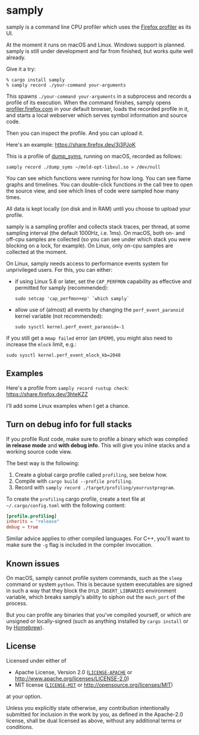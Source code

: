 # samply

samply is a command line CPU profiler which uses the [Firefox profiler](https://profiler.firefox.com/) as its UI.

At the moment it runs on macOS and Linux. Windows support is planned. samply is still under development and far from finished, but works quite well already.

Give it a try:

```
% cargo install samply
% samply record ./your-command your-arguments
```

This spawns `./your-command your-arguments` in a subprocess and records a profile of its execution. When the command finishes, samply opens
[profiler.firefox.com](https://profiler.firefox.com/) in your default browser, loads the recorded profile in it, and starts a local webserver which serves symbol information and source code.

Then you can inspect the profile. And you can upload it.

Here's an example: https://share.firefox.dev/3j3PJoK

This is a profile of [dump_syms](https://github.com/mozilla/dump_syms), running on macOS, recorded as follows:

```
samply record ./dump_syms ~/mold-opt-libxul.so > /dev/null
```

You can see which functions were running for how long. You can see flame graphs and timelines. You can double-click functions in the call tree to open the source view, and see which lines of code were sampled how many times.

All data is kept locally (on disk and in RAM) until you choose to upload your profile.

samply is a sampling profiler and collects stack traces, per thread, at some sampling interval (the default 1000Hz, i.e. 1ms). On macOS, both on- and off-cpu samples are collected (so you can see under which stack you were blocking on a lock, for example). On Linux, only on-cpu samples are collected at the moment.

On Linux, samply needs access to performance events system for unprivileged users. For this, you can either:

 - if using Linux 5.8 or later, set the `CAP_PERFMON` capability as effective and permitted for samply (recommended):

   ```
   sudo setcap 'cap_perfmon+ep' `which samply`
   ```

 - allow use of (almost) all events by changing the `perf_event_paranoid` kernel variable (not recommended):

   ```
   sudo sysctl kernel.perf_event_paranoid=-1 
   ```

If you still get a `mmap failed` error (an `EPERM`), you might also need to increase the `mlock` limit, e.g.:

```
sudo sysctl kernel.perf_event_mlock_kb=2048
```

## Examples

Here's a profile from `samply record rustup check`: https://share.firefox.dev/3hteKZZ

I'll add some Linux examples when I get a chance.

## Turn on debug info for full stacks

If you profile Rust code, make sure to profile a binary which was compiled **in release mode** and **with debug info**. This will give you inline stacks and a working source code view.

The best way is the following:

 1. Create a global cargo profile called `profiling`, see below how.
 2. Compile with `cargo build --profile profiling`.
 3. Record with `samply record ./target/profiling/yourrustprogram`.

To create the `profiling` cargo profile, create a text file at `~/.cargo/config.toml` with the following content:

```toml
[profile.profiling]
inherits = "release"
debug = true
```

Similar advice applies to other compiled languages. For C++, you'll want to make sure the `-g` flag is included in the compiler invocation.

## Known issues

On macOS, samply cannot profile system commands, such as the `sleep` command or system `python`. This is because system executables are signed in such a way that they block the `DYLD_INSERT_LIBRARIES` environment variable, which breaks samply's ability to siphon out the `mach_port` of the process.

But you can profile any binaries that you've compiled yourself, or which are unsigned or locally-signed (such as anything installed by `cargo install` or by [Homebrew](brew.sh)).

## License

Licensed under either of

  * Apache License, Version 2.0 ([`LICENSE-APACHE`](./LICENSE-APACHE) or http://www.apache.org/licenses/LICENSE-2.0)
  * MIT license ([`LICENSE-MIT`](./LICENSE-MIT) or http://opensource.org/licenses/MIT)

at your option.

Unless you explicitly state otherwise, any contribution intentionally submitted
for inclusion in the work by you, as defined in the Apache-2.0 license, shall be
dual licensed as above, without any additional terms or conditions.
